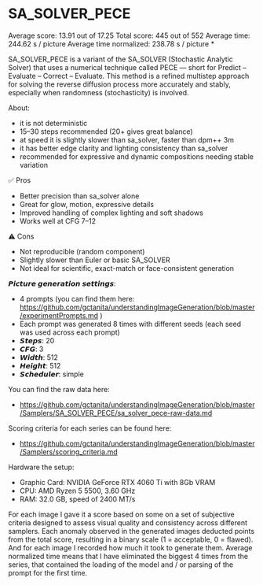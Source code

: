# SA_SOLVER_PECE

Average score:	13.91	out of 17.25
Total score:	445	out of 552
Average time: 	244.62	s / picture
Average time normalized:	238.78	s / picture *


SA_SOLVER_PECE is a variant of the SA_SOLVER (Stochastic Analytic Solver) that uses a numerical technique called PECE — short for Predict – Evaluate – Correct – Evaluate. This method is a refined multistep approach for solving the reverse diffusion process more accurately and stably, especially when randomness (stochasticity) is involved.


About:
- it is not deterministic
- 15–30 steps recommended (20+ gives great balance)
- at speed it is slightly slower than sa_solver, faster than dpm++ 3m
- it has better edge clarity and lighting consistency than sa_solver
- recommended for expressive and dynamic compositions needing stable variation


✅ Pros
- Better precision than sa_solver alone
- Great for glow, motion, expressive details
- Improved handling of complex lighting and soft shadows
- Works well at CFG 7–12

⚠️ Cons
- Not reproducible (random component)
- Slightly slower than Euler or basic SA_SOLVER
- Not ideal for scientific, exact-match or face-consistent generation


𝙋𝙞𝙘𝙩𝙪𝙧𝙚 𝙜𝙚𝙣𝙚𝙧𝙖𝙩𝙞𝙤𝙣 𝙨𝙚𝙩𝙩𝙞𝙣𝙜𝙨:
- 4 prompts (you can find them here: https://github.com/gctanita/understandingImageGeneration/blob/master/experimentPrompts.md )
- Each prompt was generated 8 times with different seeds (each seed was used across each prompt)
- 𝙎𝙩𝙚𝙥𝙨: 20
- 𝘾𝙁𝙂: 3
- 𝙒𝙞𝙙𝙩𝙝: 512
- 𝙃𝙚𝙞𝙜𝙝𝙩: 512
- 𝙎𝙘𝙝𝙚𝙙𝙪𝙡𝙚𝙧: simple


You can find the raw data here: 
- https://github.com/gctanita/understandingImageGeneration/blob/master/Samplers/SA_SOLVER_PECE/sa_solver_pece-raw-data.md


Scoring criteria for each series can be found here:
- https://github.com/gctanita/understandingImageGeneration/blob/master/Samplers/scoring_criteria.md


Hardware the setup:
- Graphic Card: NVIDIA GeForce RTX 4060 Ti with 8Gb VRAM 
- CPU: AMD Ryzen 5 5500, 3.60 GHz
- RAM: 32.0 GB, speed of 2400 MT/s 


For each image I gave it a score based on some on a set of subjective criteria designed to assess visual quality and consistency across different samplers. Each anomaly observed in the generated images deducted points from the total score, resulting in a binary scale (1 = acceptable, 0 = flawed). And for each image I recorded how much it took to generate them. Average normalized time means that I have eliminated the biggest 4 times from the series, that contained the loading of the model and / or parsing of the prompt for the first time. 